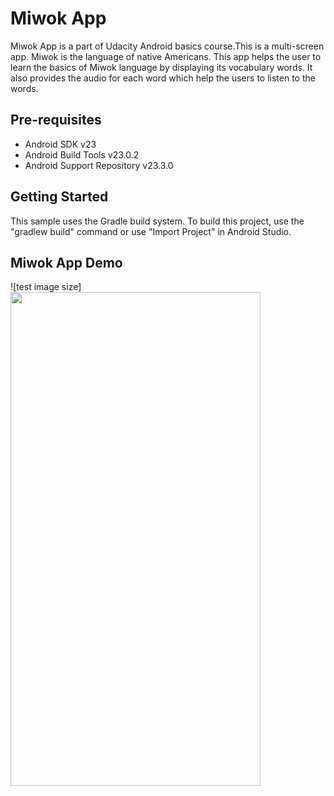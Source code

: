 Miwok App
===================================

Miwok App is a part of Udacity Android basics course.This is a multi-screen app. Miwok is the language of native Americans. This app helps the user to learn the basics of Miwok language by displaying its vocabulary words. It also provides the audio for each word which help the users to listen to the words.


Pre-requisites
--------------

- Android SDK v23
- Android Build Tools v23.0.2
- Android Support Repository v23.3.0

Getting Started
---------------

This sample uses the Gradle build system. To build this project, use the
"gradlew build" command or use "Import Project" in Android Studio.


## Miwok App Demo

![test image size]<img src="miwok_app_demo.gif" width="400" height="790">

